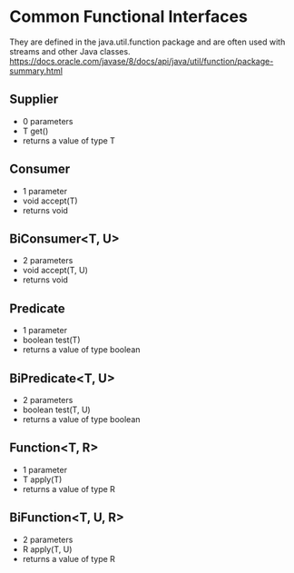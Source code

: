 # Common Functional Interfaces
They are defined in the java.util.function package and are often used with streams and other Java classes.
https://docs.oracle.com/javase/8/docs/api/java/util/function/package-summary.html

## Supplier<T>
* 0 parameters
* T get()
* returns a value of type T

## Consumer<T>
* 1 parameter
* void accept(T)
* returns void

## BiConsumer<T, U>
* 2 parameters
* void accept(T, U)
* returns void

## Predicate<T>
* 1 parameter
* boolean test(T)
* returns a value of type boolean

## BiPredicate<T, U>
* 2 parameters
* boolean test(T, U)
* returns a value of type boolean

## Function<T, R>
* 1 parameter
* T apply(T)
* returns a value of type R

## BiFunction<T, U, R>
* 2 parameters
* R apply(T, U)
* returns a value of type R